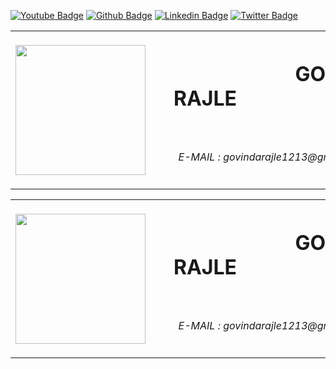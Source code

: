 <table style="width:100%">
  <tr>
    <th><img src="https://avatars.githubusercontent.com/u/48848473" width="208"></th>
    <th><h1 align="center">  &nbsp;&nbsp;&nbsp;&nbsp;&nbsp;&nbsp;&nbsp;&nbsp;&nbsp;&nbsp;&nbsp;&nbsp;&nbsp;&nbsp;&nbsp;&nbsp;&nbsp;&nbsp;&nbsp;&nbsp;&nbsp;&nbsp;&nbsp;&nbsp;&nbsp;&nbsp;GOVINDA RAJLE&nbsp;&nbsp;&nbsp;&nbsp;&nbsp;&nbsp;&nbsp;&nbsp;&nbsp;&nbsp;&nbsp;&nbsp;&nbsp;&nbsp;&nbsp;&nbsp;&nbsp;&nbsp;&nbsp;&nbsp;&nbsp;&nbsp;&nbsp;&nbsp;&nbsp;</h1>   &nbsp;&nbsp;&nbsp;&nbsp;&nbsp;&nbsp;&nbsp;   <h6>E-MAIL : govindarajle1213@gmail.com</h6>          </th>
    
  </tr>
 
[![Youtube Badge](https://img.shields.io/badge/youtube-e60b0b?style=for-the-badge&logo=youtube&logoColor=white)](https://www.youtube.com/channel/UCjcLYXHhE7y2a2v3QLawlsw)
[![Github Badge](https://img.shields.io/badge/github-333?style=for-the-badge&logo=github&logoColor=white)](https://github.com/GOVINDARAJLE/)
[![Linkedin Badge](https://img.shields.io/badge/linkedin-%230077B5.svg?&style=for-the-badge&logo=linkedin&logoColor=white)](https://www.linkedin.com/in/govinda-rajle-1b9829178)
[![Twitter Badge](https://img.shields.io/badge/twitter-1DA1F2?style=for-the-badge&logo=twitter&logoColor=white)](https://twitter.com/rajle_govinda?s=09)

  </table> 
  
  <table style="width:100%">
  <tr>
    <th><img src="https://blog.hubspot.com/hs-fs/hub/53/file-2457427390-jpg/00-Blog_Thinkstock_Images/qr-code.jpg?width=572&name=qr-code.jpg" width="208"></th>
    <th><h1 align="center">  &nbsp;&nbsp;&nbsp;&nbsp;&nbsp;&nbsp;&nbsp;&nbsp;&nbsp;&nbsp;&nbsp;&nbsp;&nbsp;&nbsp;&nbsp;&nbsp;&nbsp;&nbsp;&nbsp;&nbsp;&nbsp;&nbsp;&nbsp;&nbsp;&nbsp;&nbsp;GOVINDA RAJLE&nbsp;&nbsp;&nbsp;&nbsp;&nbsp;&nbsp;&nbsp;&nbsp;&nbsp;&nbsp;&nbsp;&nbsp;&nbsp;&nbsp;&nbsp;&nbsp;&nbsp;&nbsp;&nbsp;&nbsp;&nbsp;&nbsp;&nbsp;&nbsp;&nbsp;</h1>   &nbsp;&nbsp;&nbsp;&nbsp;&nbsp;&nbsp;&nbsp;   <h6>E-MAIL : govindarajle1213@gmail.com</h6>          </th>
    
  </tr>


  </table> 
